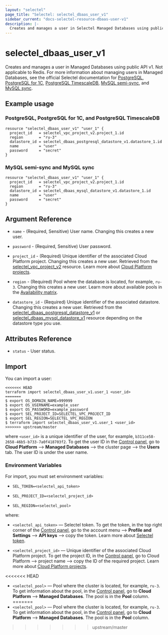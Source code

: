 ```yaml
---
layout: "selectel"
page_title: "Selectel: selectel_dbaas_user_v1"
sidebar_current: "docs-selectel-resource-dbaas-user-v1"
description: |-
  Creates and manages a user in Selectel Managed Databases using public API v1.
---
```


# selectel\_dbaas\_user\_v1

Creates and manages a user in Managed Databases using public API v1. Not applicable to Redis. For more information about managing users in Managed Databases, see the official Selectel documentation for [PostgreSQL](https://docs.selectel.ru/cloud/managed-databases/postgresql/manage-users/), [PostgreSQL for 1C](https://docs.selectel.ru/cloud/managed-databases/postgresql-for-1c/manage-users-1c/), [PostgreSQL TimescaleDB](https://docs.selectel.ru/cloud/managed-databases/timescaledb/manage-users/), [MySQL semi-sync](https://docs.selectel.ru/cloud/managed-databases/mysql-semi-sync/manage-users/), and [MySQL sync](https://docs.selectel.ru/cloud/managed-databases/mysql-sync/manage-users/).

## Example usage

### PostgreSQL, PostgreSQL for 1C, and PostgreSQL TimescaleDB

```hcl
resource "selectel_dbaas_user_v1" "user_1" {
  project_id   = selectel_vpc_project_v2.project_1.id
  region       = "ru-3"
  datastore_id = selectel_dbaas_postgresql_datastore_v1.datastore_1.id
  name         = "user"
  password     = "secret"
}
```

### MySQL semi-sync and MySQL sync

```hcl
resource "selectel_dbaas_user_v1" "user_1" {
  project_id   = selectel_vpc_project_v2.project_1.id
  region       = "ru-3"
  datastore_id = selectel_dbaas_mysql_datastore_v1.datastore_1.id
  name         = "user"
  password     = "secret"
}
```

## Argument Reference

* `name` - (Required, Sensitive) User name. Changing this creates a new user.

* `password` - (Required, Sensitive) User password.

* `project_id` - (Required) Unique identifier of the associated Cloud Platform project. Changing this creates a new user. Retrieved from the [selectel_vpc_project_v2](https://registry.terraform.io/providers/selectel/selectel/latest/docs/resources/vpc_project_v2) resource. Learn more about [Cloud Platform projects](https://docs.selectel.ru/cloud/servers/about/projects/).

* `region` - (Required) Pool where the database is located, for example, `ru-3`. Changing this creates a new user. Learn more about available pools in the [Availability matrix](https://docs.selectel.ru/control-panel-actions/availability-matrix/#облачные-базы-данных).

* `datastore_id` - (Required) Unique identifier of the associated datastore. Changing this creates a new user. Retrieved from the [selectel_dbaas_postgresql_datastore_v1](https://registry.terraform.io/providers/selectel/selectel/latest/docs/resources/dbaas_postgresql_datastore_v1) or [selectel_dbaas_mysql_datastore_v1](https://registry.terraform.io/providers/selectel/selectel/latest/docs/resources/dbaas_mysql_datastore_v1) resource depending on the datastore type you use.

## Attributes Reference

* `status` - User status.

## Import

You can import a user:

```shell
<<<<<<< HEAD
terraform import selectel_dbaas_user_v1.user_1 <user_id>
=======
$ export OS_DOMAIN_NAME=999999
$ export OS_USERNAME=example_user
$ export OS_PASSWORD=example_password
$ export SEL_PROJECT_ID=SELECTEL_VPC_PROJECT_ID
$ export SEL_REGION=SELECTEL_VPC_REGION
$ terraform import selectel_dbaas_user_v1.user_1 <user_id>
>>>>>>> upstream/master
```

where `<user_id>` is a unique identifier of the user, for example, `b311ce58-2658-46b5-b733-7a0f418703f2`. To get the user ID in the [Control panel](https://my.selectel.ru/vpc/dbaas/), go to **Cloud Platform** ⟶ **Managed Databases** ⟶ the cluster page  ⟶ the **Users** tab. The user ID is under the user name.

### Environment Variables

For import, you must set environment variables:

* `SEL_TOKEN=<selectel_api_token>`

* `SEL_PROJECT_ID=<selectel_project_id>`

* `SEL_REGION=<selectel_pool>`

where:

* `<selectel_api_token>` — Selectel token. To get the token, in the top right corner of the [Control panel](https://my.selectel.ru/profile/apikeys), go to the account menu ⟶ **Profile and Settings** ⟶   **API keys**  ⟶ copy the token. Learn more about [Selectel token](https://developers.selectel.ru/docs/control-panel/authorization/#получить-токен-selectel).

* `<selectel_project_id>` — Unique identifier of the associated Cloud Platform project. To get the project ID, in the [Control panel](https://my.selectel.ru/vpc/), go to Cloud Platform ⟶ project name ⟶  copy the ID of the required project. Learn more about [Cloud Platform projects](https://docs.selectel.ru/cloud/managed-kubernetes/about/projects/).

<<<<<<< HEAD
* `<selectel_pool>` — Pool where the cluster is located, for example, `ru-3`. To get information about the pool, in the [Control panel](https://my.selectel.ru/vpc/dbaas/), go to **Cloud Platform** ⟶ **Managed Databases**. The pool is in the **Pool** column.
=======
* `<selectel_pool>` — Pool where the cluster is located, for example, `ru-3`. To get information about the pool, in the [Control panel](https://my.selectel.ru/vpc/dbaas/), go to **Cloud Platform** ⟶ **Managed Databases**. The pool is in the **Pool** column.
>>>>>>> upstream/master
